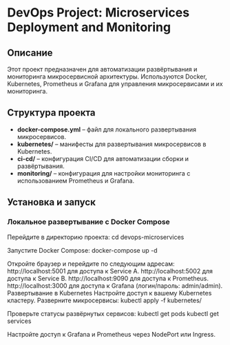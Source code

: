 # DevOps Project: Microservices Deployment and Monitoring

## Описание

Этот проект предназначен для автоматизации развёртывания и мониторинга микросервисной архитектуры. Используются Docker, Kubernetes, Prometheus и Grafana для управления микросервисами и их мониторинга.

## Структура проекта

- **docker-compose.yml** – файл для локального развертывания микросервисов.
- **kubernetes/** – манифесты для развертывания микросервисов в Kubernetes.
- **ci-cd/** – конфигурация CI/CD для автоматизации сборки и развёртывания.
- **monitoring/** – конфигурация для настройки мониторинга с использованием Prometheus и Grafana.

## Установка и запуск

### Локальное развертывание с Docker Compose


Перейдите в директорию проекта:
cd devops-microservices


Запустите Docker Compose:
docker-compose up -d


Откройте браузер и перейдите по следующим адресам:
http://localhost:5001 для доступа к Service A.
http://localhost:5002 для доступа к Service B.
http://localhost:9090 для доступа к Prometheus.
http://localhost:3000 для доступа к Grafana (логин/пароль: admin/admin).
Развертывание в Kubernetes
Настройте доступ к вашему Kubernetes кластеру.
Разверните микросервисы:
kubectl apply -f kubernetes/


Проверьте статусы развёрнутых сервисов:
kubectl get pods
kubectl get services


Настройте доступ к Grafana и Prometheus через NodePort или Ingress.

